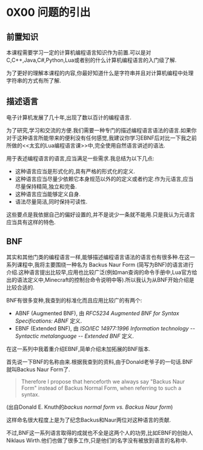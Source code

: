 # 0X00 问题的引出

## 前置知识

本课程需要学习一定的计算机编程语言知识作为前置.可以是对C,C++,Java,C#,Python,Lua或者别的什么计算机编程语言的入门级了解.

为了更好的理解本课程的内容,你最好知道什么是字符串并且对计算机编程中处理字符串的方式有所了解.

## 描述语言

电子计算机发展了几十年,出现了数以百计的编程语言.

为了研究,学习和交流的方便.我们需要一种专门的描述编程语言语法的语言.如果你对于这种语言所能带来的便利没有任何感觉,我建议你学习EBNF后对比一下我之前所做的<<太玄的Lua编程语言课>>中,完全使用自然语言讲述的语法.

用于表述编程语言的语言,应当满足一些需求.我总结为以下几点:

* 这种语言应当是形式化的,具有严格的形式化的定义.
* 这种语言应当尽量少依赖它本身规范以外的的定义或者约定.作为元语言,应当尽量保持精简,独立和完备.
* 这种语言应当能够定义自身.
* 语法尽量简洁,同时保持可读性.

这些要点是我依据自己的偏好设置的,并不是说少一条就不能用.只是我认为元语言应当具有这样的特色.

## BNF

其实和其他门类的编程语言一样,能够描述编程语言语法的语言也有很多种.在这一系列课程中,我将主要围绕一种名为 Backus Naur Form (简写为BNF)的语言进行介绍.这种语言提出比较早,应用也比较广泛(例如man查询的命令手册中,Lua官方给出的语法定义中,Minecraft的控制台命令说明中等).所以我认为从BNF开始介绍是比较合适的.

BNF有很多变种,我查到的标准化而且应用比较广的有两个:

* ABNF (Augmented BNF), 由 *RFC5234 Augmented BNF for Syntax Specifications: ABNF* 定义.
* EBNF (Extended BNF), 由 *ISO/IEC 14977:1996 Information technology -- Syntactic metalanguage -- Extended BNF* 定义.

在这一系列中我着重介绍EBNF,简单介绍未加拓展的BNF版本.

首先说一下BNF的名称由来.根据我查到的资料,由于Donald老爷子的一句话.BNF就叫Backus Naur Form了.

>Therefore I propose that henceforth we always say "Backus Naur Form" instead of Backus Normal Form, when referring to such a syntax.

(出自Donald E. Knuth的*backus normal form vs. Backus Naur form*)

这样命名很大程度上是为了纪念Backus和Naur两位对这种语言的贡献.

不过,BNF这一系列语言取得的成就也不全是这两个人的功劳,比如EBNF的创始人Niklaus Wirth.他们也做了很多工作,只是他们的名字没有被放到语言的名称中.
